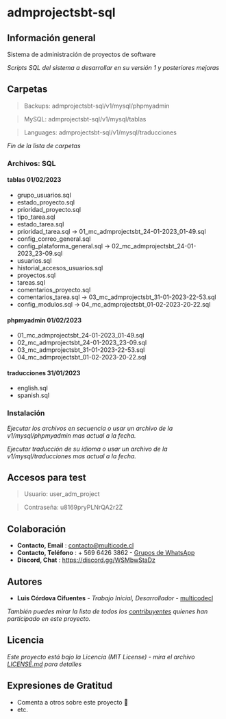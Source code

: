 # admprojectsbt-sql

## Información general

Sistema de administración de proyectos de software

_Scripts SQL del sistema a desarrollar en su versión 1 y posteriores mejoras_

## Carpetas

> Backups: admprojectsbt-sql/v1/mysql/phpmyadmin

> MySQL: admprojectsbt-sql/v1/mysql/tablas

> Languages: admprojectsbt-sql/v1/mysql/traducciones

_Fin de la lista de carpetas_

### Archivos: SQL
#### tablas 01/02/2023

* grupo_usuarios.sql
* estado_proyecto.sql
* prioridad_proyecto.sql
* tipo_tarea.sql
* estado_tarea.sql
* prioridad_tarea.sql -> 01_mc_admprojectsbt_24-01-2023_01-49.sql
* config_correo_general.sql
* config_plataforma_general.sql -> 02_mc_admprojectsbt_24-01-2023_23-09.sql
* usuarios.sql
* historial_accesos_usuarios.sql
* proyectos.sql
* tareas.sql
* comentarios_proyecto.sql
* comentarios_tarea.sql -> 03_mc_admprojectsbt_31-01-2023-22-53.sql
* config_modulos.sql -> 04_mc_admprojectsbt_01-02-2023-20-22.sql

#### phpmyadmin 01/02/2023

* 01_mc_admprojectsbt_24-01-2023_01-49.sql
* 02_mc_admprojectsbt_24-01-2023_23-09.sql
* 03_mc_admprojectsbt_31-01-2023-22-53.sql
* 04_mc_admprojectsbt_01-02-2023-20-22.sql

#### traducciones 31/01/2023
* english.sql
* spanish.sql

### Instalación

_Ejecutar los archivos en secuencia o usar un archivo de la v1/mysql/phpmyadmin mas actual a la fecha._

_Ejecutar traducción de su idioma o usar un archivo de la v1/mysql/traducciones mas actual a la fecha._

## Accesos para test

> Usuario: user_adm_project

> Contraseña: u8169pryPLNrQA2r2Z

## Colaboración
* **Contacto, Email** : contacto@multicode.cl
* **Contacto, Teléfono** : + 569 6426 3862 - [Grupos de WhatsApp](https://chat.whatsapp.com/EXveAd4eERKF1aY2zzUvLr)
* **Discord, Chat** : https://discord.gg/WSMbwStaDz

## Autores
* **Luis Córdova Cifuentes** - *Trabajo Inicial, Desarrollador* - [multicodecl](https://github.com/multicodecl)

_También puedes mirar la lista de todos los [contribuyentes](https://github.com/multicodecl/admprojectsbt-sql/contributors) quíenes han participado en este proyecto._

## Licencia
_Este proyecto está bajo la Licencia (MIT License) - mira el archivo [LICENSE.md](LICENSE) para detalles_

## Expresiones de Gratitud
* Comenta a otros sobre este proyecto 📢
* etc.